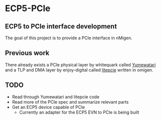 # ECP5-PCIe
## ECP5 to PCIe interface development
The goal of this project is to provide a PCIe interface in nMigen.
## Previous work
There already exists a PCIe physical layer by whitequark called [Yumewatari](https://github.com/whitequark/Yumewatari) and a TLP and DMA layer by enjoy-digital called [litepcie](https://github.com/enjoy-digital/litepcie/tree/master/litepcie) written in omigen.

## TODO
- Read through Yumewatari and litepcie code
- Read more of the PCIe spec and summarize relevant parts
- Get an ECP5 device capable of PCIe
	- Currently an adapter for the ECP5 EVN to PCIe is being built

